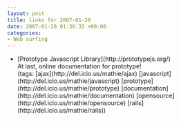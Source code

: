 ```yaml
---
layout: post
title: links for 2007-01-20
date: 2007-01-20 01:36:33 +00:00
categories:
- Web surfing
---
```

<ul class="delicious">
	<li>
		<div class="delicious-link">[Prototype Javascript Library](http://prototypejs.org/)</div>
		<div class="delicious-extended">At last, online documentation for prototype!</div>
		<div class="delicious-tags">(tags: [ajax](http://del.icio.us/mathie/ajax) [javascript](http://del.icio.us/mathie/javascript) [prototype](http://del.icio.us/mathie/prototype) [documentation](http://del.icio.us/mathie/documentation) [opensource](http://del.icio.us/mathie/opensource) [rails](http://del.icio.us/mathie/rails))</div>
	</li>
</ul>
